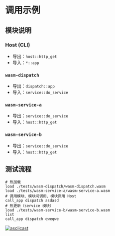 # 调用示例

## 模块说明

### Host (CLI)

- 导出：`host::http_get`
- 导入：`*::app`

### `wasm-dispatch`

- 导出：`dispatch::app`
- 导入：`service::do_service`

### `wasm-service-a`

- 导出：`service::do_service`
- 导入：`host::http_get`

### `wasm-service-b`

- 导出：`service::do_service`
- 导入：`host::http_get`

## 测试流程

```
# 热加载
load ./tests/wasm-dispatch/wasm-dispatch.wasm
load ./tests/wasm-service-a/wasm-service-a.wasm
# 调用模块、模块间调用、模块调用 Host
call_app dispatch asdasd
# 热更新（service 模块）
load ./tests/wasm-service-b/wasm-service-b.wasm
list
call_app dispatch qweqwe
```

[![asciicast](https://asciinema.org/a/wxhUJ622q35qPSogN2YjM9ihH.svg)](https://asciinema.org/a/wxhUJ622q35qPSogN2YjM9ihH)

